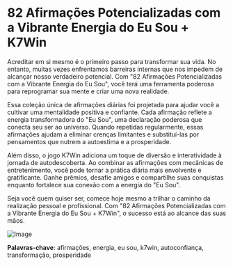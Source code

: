 # 82 Afirmações Potencializadas com a Vibrante Energia do Eu Sou + K7Win

Acreditar em si mesmo é o primeiro passo para transformar sua vida. No entanto, muitas vezes enfrentamos barreiras internas que nos impedem de alcançar nosso verdadeiro potencial. Com "82 Afirmações Potencializadas com a Vibrante Energia do Eu Sou", você terá uma ferramenta poderosa para reprogramar sua mente e criar uma nova realidade.

Essa coleção única de afirmações diárias foi projetada para ajudar você a cultivar uma mentalidade positiva e confiante. Cada afirmação reflete a energia transformadora do "Eu Sou", uma declaração poderosa que conecta seu ser ao universo. Quando repetidas regularmente, essas afirmações ajudam a eliminar crenças limitantes e substituí-las por pensamentos que nutrem a autoestima e a prosperidade.

Além disso, o jogo K7Win adiciona um toque de diversão e interatividade à jornada de autodescoberta. Ao combinar as afirmações com mecânicas de entretenimento, você pode tornar a prática diária mais envolvente e gratificante. Ganhe prêmios, desafie amigos e compartilhe suas conquistas enquanto fortalece sua conexão com a energia do "Eu Sou".

Seja você quem quiser ser, comece hoje mesmo a trilhar o caminho da realização pessoal e profissional. Com "82 Afirmações Potencializadas com a Vibrante Energia do Eu Sou + K7Win", o sucesso está ao alcance das suas mãos.

![Image](https://github.com/user-attachments/assets/b9de9dee-b60e-46a0-9e49-3c6ca594ed6f)

**Palavras-chave**: afirmações, energia, eu sou, k7win, autoconfiança, transformação, prosperidade